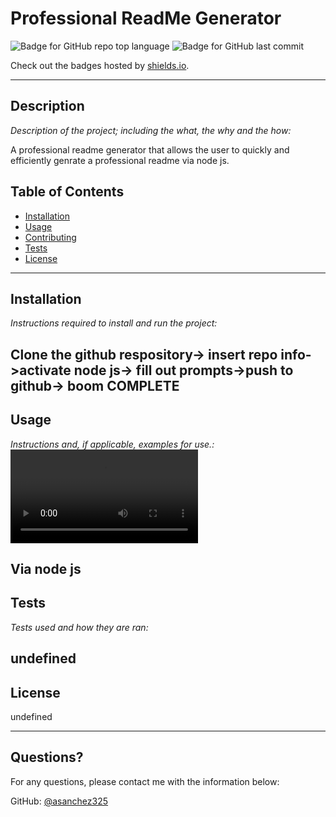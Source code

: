 # Professional ReadMe Generator
![Badge for GitHub repo top language](https://img.shields.io/github/languages/top/asanchez325/README-Generator?style=flat&logo=appveyor) ![Badge for GitHub last commit](https://img.shields.io/github/last-commit/asanchez325/README-Generator?style=flat&logo=appveyor)

Check out the badges hosted by [shields.io](https://shields.io/).

---

## Description 

*Description of the project; including the what, the why and the how:* 

A professional readme generator that allows the user to quickly and efficiently genrate a professional readme via node js.
## Table of Contents
* [Installation](#installation)
* [Usage](#usage)
* [Contributing](#contributing)
* [Tests](#tests)
* [License](#license)
---

## Installation

*Instructions required to install and run the project:*

Clone the github respository-> insert repo info->activate node js-> fill out prompts->push to github-> boom COMPLETE
---

## Usage 

*Instructions and, if applicable, examples for use.:*
![alt preview](assets/videos/readme.MP4) 

Via node js
---

## Tests

*Tests used and how they are ran:*

undefined
---

## License

undefined

---

## Questions?

For any questions, please contact me with the information below:

GitHub: [@asanchez325](https://api.github.com/users/asanchez325)
